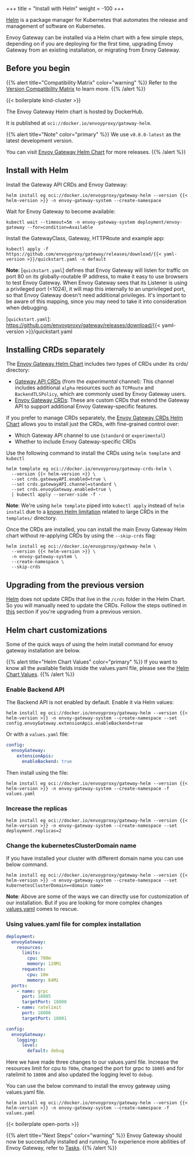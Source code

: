 +++
title = "Install with Helm"
weight = -100
+++

[Helm](https://helm.sh) is a package manager for Kubernetes that automates the release and management of software on Kubernetes.

Envoy Gateway can be installed via a Helm chart with a few simple steps, depending on if you are deploying for the first time, upgrading Envoy Gateway from an existing installation, or migrating from Envoy Gateway.

## Before you begin

{{% alert title="Compatibility Matrix" color="warning" %}}
Refer to the [Version Compatibility Matrix](/news/releases/matrix) to learn more.
{{% /alert %}}

{{< boilerplate kind-cluster >}}

The Envoy Gateway Helm chart is hosted by DockerHub.

It is published at `oci://docker.io/envoyproxy/gateway-helm`.

{{% alert title="Note" color="primary" %}}
We use `v0.0.0-latest` as the latest development version.

You can visit [Envoy Gateway Helm Chart](https://hub.docker.com/r/envoyproxy/gateway-helm/tags) for more releases.
{{% /alert %}}

## Install with Helm

Install the Gateway API CRDs and Envoy Gateway:

```shell
helm install eg oci://docker.io/envoyproxy/gateway-helm --version {{< helm-version >}} -n envoy-gateway-system --create-namespace
```

Wait for Envoy Gateway to become available:

```shell
kubectl wait --timeout=5m -n envoy-gateway-system deployment/envoy-gateway --for=condition=Available
```

Install the GatewayClass, Gateway, HTTPRoute and example app:

```shell
kubectl apply -f https://github.com/envoyproxy/gateway/releases/download/{{< yaml-version >}}/quickstart.yaml -n default
```

**Note**: [`quickstart.yaml`] defines that Envoy Gateway will listen for
traffic on port 80 on its globally-routable IP address, to make it easy to use
browsers to test Envoy Gateway. When Envoy Gateway sees that its Listener is
using a privileged port (<1024), it will map this internally to an
unprivileged port, so that Envoy Gateway doesn't need additional privileges.
It's important to be aware of this mapping, since you may need to take it into
consideration when debugging.

[`quickstart.yaml`]: https://github.com/envoyproxy/gateway/releases/download/{{< yaml-version >}}/quickstart.yaml

## Installing CRDs separately

The [Envoy Gateway Helm Chart](https://hub.docker.com/r/envoyproxy/gateway-helm/tags) includes two types of CRDs under its crds/ directory:
* [Gateway API CRDs](../concepts/#gateway-api) (from the *experimental* channel): This channel includes additional `alpha` resources
such as `TCPRoute` and `BackendTLSPolicy`, which are commonly used by Envoy Gateway users.
* [Envoy Gateway CRDs](../concepts/gateway_api_extensions/): These are custom CRDs that extend the Gateway API to support additional
Envoy Gateway-specific features.

If you prefer to manage CRDs separately, the [Envoy Gateway CRDs Helm Chart](https://hub.docker.com/r/envoyproxy/gateway-crds-helm/tags) allows you
to install just the CRDs, with fine-grained control over:
* Which Gateway API channel to use (`standard` or `experimental`)
* Whether to include Envoy Gateway-specific CRDs

Use the following command to install the CRDs using `helm template` and `kubectl`

```shell
helm template eg oci://docker.io/envoyproxy/gateway-crds-helm \
  --version {{< helm-version >}} \
  --set crds.gatewayAPI.enabled=true \
  --set crds.gatewayAPI.channel=standard \
  --set crds.envoyGateway.enabled=true \
  | kubectl apply --server-side -f -
```

**Note**: We're using `helm template` piped into `kubectl apply` instead of `helm install` due to a [known Helm limitation](https://github.com/helm/helm/pull/12277)
related to large CRDs in the `templates/` directory.

Once the CRDs are installed, you can install the main Envoy Gateway Helm chart without re-applying CRDs by using the `--skip-crds` flag:

```shell
helm install eg oci://docker.io/envoyproxy/gateway-helm \
  --version {{< helm-version >}} \
  -n envoy-gateway-system \
  --create-namespace \
  --skip-crds
```

## Upgrading from the previous version

[Helm](https://helm.sh/docs/chart_best_practices/custom_resource_definitions/#some-caveats-and-explanations) does not update CRDs
that live in the `/crds` folder in the Helm Chart. So you will manually need to update the CRDs.
Follow the steps outlined in [this](./install-yaml/#upgrading-from-a-previous-version) section if you're upgrading from a previous version.

## Helm chart customizations

Some of the quick ways of using the helm install command for envoy gateway installation are below.

{{% alert title="Helm Chart Values" color="primary" %}}
If you want to know all the available fields inside the values.yaml file, please see the [Helm Chart Values](./gateway-helm-api).
{{% /alert %}}

### Enable Backend API

The Backend API is not enabled by default. Enable it via Helm values:

```shell
helm install eg oci://docker.io/envoyproxy/gateway-helm --version {{< helm-version >}} -n envoy-gateway-system --create-namespace --set config.envoyGateway.extensionApis.enableBackend=true
```

Or with a `values.yaml` file:

```yaml
config:
  envoyGateway:
    extensionApis:
      enableBackend: true
```

Then install using the file:

```shell
helm install eg oci://docker.io/envoyproxy/gateway-helm --version {{< helm-version >}} -n envoy-gateway-system --create-namespace -f values.yaml
```

### Increase the replicas

```shell
helm install eg oci://docker.io/envoyproxy/gateway-helm --version {{< helm-version >}} -n envoy-gateway-system --create-namespace --set deployment.replicas=2
```

### Change the kubernetesClusterDomain name

If you have installed your cluster with different domain name you can use below command.

```shell
helm install eg oci://docker.io/envoyproxy/gateway-helm --version {{< helm-version >}} -n envoy-gateway-system --create-namespace --set kubernetesClusterDomain=<domain name>
```

**Note**: Above are some of the ways we can directly use for customization of our installation. But if you are looking for more complex changes [values.yaml](https://helm.sh/docs/chart_template_guide/values_files/) comes to rescue.

### Using values.yaml file for complex installation

```yaml
deployment:
  envoyGateway:
    resources:
      limits:
        cpu: 700m
        memory: 128Mi
      requests:
        cpu: 10m
        memory: 64Mi
  ports:
    - name: grpc
      port: 18005
      targetPort: 18000
    - name: ratelimit
      port: 18006
      targetPort: 18001

config:
  envoyGateway:
    logging:
      level:
        default: debug
```

Here we have made three changes to our values.yaml file. Increase the resources limit for cpu to `700m`, changed the port for grpc to `18005` and for ratelimit to `18006` and also updated the logging level to `debug`.

You can use the below command to install the envoy gateway using values.yaml file.

```shell
helm install eg oci://docker.io/envoyproxy/gateway-helm --version {{< helm-version >}} -n envoy-gateway-system --create-namespace -f values.yaml
```

{{< boilerplate open-ports >}}

{{% alert title="Next Steps" color="warning" %}}
Envoy Gateway should now be successfully installed and running.  To experience more abilities of Envoy Gateway, refer to [Tasks](../tasks).
{{% /alert %}}
